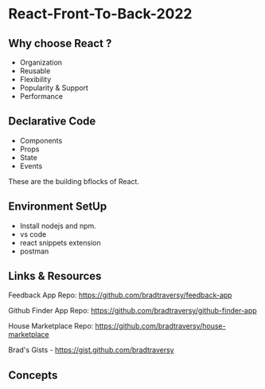 # React-Front-To-Back-2022

## Why choose React ?

- Organization
- Reusable
- Flexibility
- Popularity & Support
- Performance


## Declarative Code

- Components
- Props
- State
- Events

These are the building bflocks of React.


## Environment SetUp

- Install nodejs and npm.
- vs code
- react snippets extension
- postman

## Links & Resources

Feedback App Repo: https://github.com/bradtraversy/feedback-app

Github Finder App Repo: https://github.com/bradtraversy/github-finder-app

House Marketplace Repo: https://github.com/bradtraversy/house-marketplace

Brad's Gists - https://gist.github.com/bradtraversy


## Concepts



